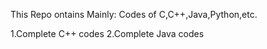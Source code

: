 This Repo ontains Mainly:    Codes of C,C++,Java,Python,etc.

1.Complete C++ codes
2.Complete Java codes
